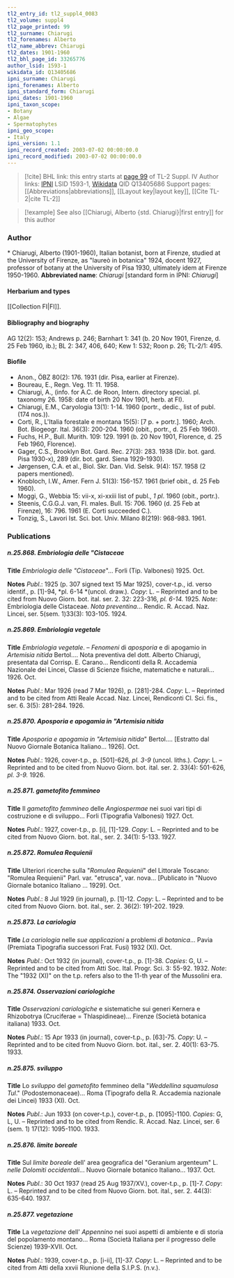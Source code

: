 ```yaml
---
tl2_entry_id: tl2_suppl4_0083
tl2_volume: suppl4
tl2_page_printed: 99
tl2_surname: Chiarugi
tl2_forenames: Alberto
tl2_name_abbrev: Chiarugi
tl2_dates: 1901-1960
tl2_bhl_page_id: 33265776
author_lsid: 1593-1
wikidata_id: Q13405686
ipni_surname: Chiarugi
ipni_forenames: Alberto
ipni_standard_form: Chiarugi
ipni_dates: 1901-1960
ipni_taxon_scope: 
- Botany
- Algae
- Spermatophytes
ipni_geo_scope: 
- Italy
ipni_version: 1.1
ipni_record_created: 2003-07-02 00:00:00.0
ipni_record_modified: 2003-07-02 00:00:00.0
---
```


> [!cite] BHL link: this entry starts at [page 99](https://www.biodiversitylibrary.org/page/33265776) of TL-2 Suppl. IV
> Author links: [IPNI](https://www.ipni.org/a/1593-1) LSID 1593-1, [Wikidata](https://www.wikidata.org/wiki/Q13405686) QID Q13405686
> Support pages: [[Abbreviations|abbreviations]], [[Layout key|layout key]], [[Cite TL-2|cite TL-2]]

> [!example] See also [[Chiarugi, Alberto {std. Chiarugi}|first entry]] for this author

### Author

\* Chiarugi, Alberto (1901-1960), Italian botanist, born at Firenze, studied at the University of Firenze, as "laureò in botanica" 1924, docent 1927, professor of botany at the University of Pisa 1930, ultimately idem at Firenze 1950-1960. 
**Abbreviated name**: *Chiarugi* \[standard form in IPNI: *Chiarugi*\]

#### Herbarium and types

[[Collection FI|FI]].

#### Bibliography and biography

AG 12(2): 153; Andrews p. 246; Barnhart 1: 341 (b. 20 Nov 1901, Firenze, d. 25 Feb 1960, ib.); BL 2: 347, 406, 640; Kew 1: 532; Roon p. 26; TL-2/1: 495.

#### Biofile

- Anon., ÖBZ 80(2): 176. 1931 (dir. Pisa, earlier at Firenze).
- Boureau, E., Regn. Veg. 11: 11. 1958.
- Chiarugi, A., (info. for A.C. de Roon, Intern. directory special. pl. taxonomy 26. 1958: date of birth 20 Nov 1901, herb. at FI).
- Chiarugi, E.M., Caryologia 13(1): 1-14. 1960 (portr., dedic., list of publ. (174 nos.)).
- Corti, R., L'Italia forestale e montana 15(5): \[7 p. + portr.\]. 1960; Arch. Bot. Biogeogr. Ital. 36(3): 200-204. 1960 (obit., portr., d. 25 Feb 1960).
- Fuchs, H.P., Bull. Murith. 109: 129. 1991 (b. 20 Nov 1901, Florence, d. 25 Feb 1960, Florence).
- Gager, C.S., Brooklyn Bot. Gard. Rec. 27(3): 283. 1938 (Dir. bot. gard. Pisa 1930-x), 289 (dir. bot. gard. Siena 1929-1930).
- Jørgensen, C.A. et al., Biol. Skr. Dan. Vid. Selsk. 9(4): 157. 1958 (2 papers mentioned).
- Knobloch, I.W., Amer. Fern J. 51(3): 156-157. 1961 (brief obit., d. 25 Feb 1960).
- Moggi, G., Webbia 15: vii-x, xi-xxiii list of publ., *1 pl*. 1960 (obit., portr.).
- Steenis, C.G.G.J. van, Fl. males. Bull. 15: 706. 1960 (d. 25 Feb at Firenze), 16: 796. 1961 (E. Corti succeeded C.).
- Tonzig, S., Lavori Ist. Sci. bot. Univ. Milano 8(219): 968-983. 1961.

### Publications

##### n.25.868. Embriologia delle "Cistaceae

**Title**
*Embriologia delle "Cistaceae*"... Forli (Tip. Valbonesi) 1925. Oct.

**Notes**
*Publ*.: 1925 (p. 307 signed text 15 Mar 1925), cover-t.p., id. verso identif., p. \[1\]-94, *pl. 6-14 *(uncol. draw.). *Copy*: L. – Reprinted and to be cited from Nuovo Giorn. bot. ital. ser. 2. 32: 223-316, *pl. 6-14.* 1925.
*Note*: Embriologia delle Cistaceae. *Nota preventina*... Rendic. R. Accad. Naz. Lincei, ser. 5(sem. 1)33(3): 103-105. 1924.

##### n.25.869. Embriologia vegetale

**Title**
*Embriologia vegetale*. – *Fenomeni* di *aposporia* e di apogamio in *Artemisia nitida* Bertol.... Nota preventiva del dott. Alberto Chiarugi, presentata dal Corrisp. E. Carano... Rendiconti della R. Accademia Nazionale dei Lincei, Classe di Scienze fisiche, matematiche e naturali... 1926. Oct.

**Notes**
*Publ*.: Mar 1926 (read 7 Mar 1926), p. \[281\]-284. *Copy*: L. – Reprinted and to be cited from Atti Reale Accad. Naz. Lincei, Rendiconti Cl. Sci. fis., ser. 6. 3(5): 281-284. 1926.

##### n.25.870. Aposporia e apogamia in "Artemisia nitida

**Title**
*Aposporia e apogamia in "Artemisia nitida*" Bertol.... \[Estratto dal Nuovo Giornale Botanica Italiano... 1926\]. Oct.

**Notes**
*Publ*.: 1926, cover-t.p., p. \[501\]-626, *pl. 3-9* (uncol. liths.). *Copy*: L. – Reprinted and to be cited from Nuovo Giorn. bot. ital. ser. 2. 33(4): 501-626, *pl. 3-9.* 1926.

##### n.25.871. gametofito femmineo

**Title**
Il *gametofito femmineo* delle *Angiospermae* nei suoi vari tipi di costruzione e di sviluppo... Forli (Tipografia Valbonesi) 1927. Oct.

**Notes**
*Publ*.: 1927, cover-t.p., p. \[i\], \[1\]-129. *Copy*: L. – Reprinted and to be cited from Nuovo Giorn. bot. ital., ser. 2. 34(1): 5-133. 1927.

##### n.25.872. Romulea Requienii

**Title**
Ulteriori ricerche sulla "*Romulea Requienii*" del Littorale Toscano: "Romulea Requienii" Parl. var. "etrusca", var. nova... \[Publicato in "Nuovo Giornale botanico Italiano ... 1929\]. Oct.

**Notes**
*Publ*.: 8 Jul 1929 (in journal), p. \[1\]-12. *Copy*: L. – Reprinted and to be cited from Nuovo Giorn. bot. ital., ser. 2. 36(2): 191-202. 1929.

##### n.25.873. La cariologia

**Title**
*La cariologia* nelle *sue applicazioni* a problemi *di botanica*... Pavia (Premiata Tipografia successori Frat. Fusi) 1932 (XI). Oct.

**Notes**
*Publ*.: Oct 1932 (in journal), cover-t.p., p. \[1\]-38. *Copies*: G, U. – Reprinted and to be cited from Atti Soc. Ital. Progr. Sci. 3: 55-92. 1932.
*Note*: The "1932 (XI)" on the t.p. refers also to the 11-th year of the Mussolini era.

##### n.25.874. Osservazioni cariologiche

**Title**
*Osservazioni cariologiche* e sistematiche sui generi Kernera e Rhizobotrya (Cruciferae = Thlaspidineae)... Firenze (Società botanica italiana) 1933. Oct.

**Notes**
*Publ*.: 15 Apr 1933 (in journal), cover-t.p., p. \[63\]-75. *Copy*: U. – Reprinted and to be cited from Nuovo Giorn. bot. ital., ser. 2. 40(1): 63-75. 1933.

##### n.25.875. sviluppo

**Title**
Lo *sviluppo* del *gametofito* femmineo della "*Weddellina squamulosa Tul*." (Podostemonaceae)... Roma (Tipografo della R. Accademia nazionale dei Lincei) 1933 (XI). Oct.

**Notes**
*Publ*.: Jun 1933 (on cover-t.p.), cover-t.p., p. \[1095\]-1100. *Copies*: G, L, U. – Reprinted and to be cited from Rendic. R. Accad. Naz. Lincei, ser. 6 (sem. 1) 17(12): 1095-1100. 1933.

##### n.25.876. limite boreale

**Title**
Sul *limite boreale* dell' area geografica del "Geranium argenteum" L. *nelle Dolomiti occidentali*... Nuovo Giornale botanico Italiano... 1937. Oct.

**Notes**
*Publ*.: 30 Oct 1937 (read 25 Aug 1937/XV.), cover-t.p., p. \[1\]-7. *Copy*: L. – Reprinted and to be cited from Nuovo Giorn. bot. ital., ser. 2. 44(3): 635-640. 1937.

##### n.25.877. vegetazione

**Title**
La *vegetazione* dell' *Appennino* nei suoi aspetti di ambiente e di storia del popolamento montano... Roma (Società Italiana per il progresso delle Scienze) 1939-XVII. Oct.

**Notes**
*Publ*.: 1939, cover-t.p., p. \[i-ii\], \[1\]-37. *Copy*: L. – Reprinted and to be cited from Atti della xxvii Riunione della S.I.P.S. (n.v.).

